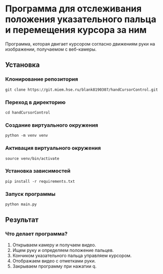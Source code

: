 # Программа для отслеживания положения указательного пальца и перемещения курсора за ним

Программа, которая двигает курсором согласно движениям руки на изображении, получаемом с веб-камеры.


## Установка

### Клонирование репозитория

```
git clone https://git.miem.hse.ru/blank8190307/handCursorControl.git
```

### Переход в директорию 

```
cd handCursorControl
```

### Создание виртуального окружения

```
python -m venv venv
```

### Активация виртуального окружения

```
source venv/bin/activate
```

### Установка зависимостей

```
pip install -r requirements.txt
```

### Запуск программы

```
python main.py
```

## Результат
### Что делает программа?
1) Открываем камеру и получаем видео.
2) Ищем руку и определяем положение пальцев.
3) Кончиком указательного пальца управляем курсором.
4) Отображаем видео с отметками руки.
5) Закрываем программу при нажатии q.
